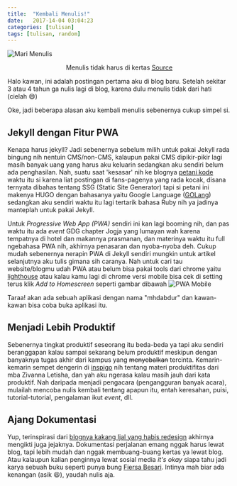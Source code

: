 ```yaml
---
title:  "Kembali Menulis!"
date:   2017-14-04 03:04:23
categories: [tulisan]
tags: [tulisan, random]
---
```


![Mari Menulis](https://ak9.picdn.net/shutterstock/videos/14941816/thumb/1.jpg)
<center>Menulis tidak harus di kertas <a href="http://hdfootagestock.com">Source</a></center>


Halo kawan, ini adalah postingan pertama aku di blog baru. Setelah sekitar 3 atau 4 tahun ga nulis lagi di blog, karena dulu menulis tidak dari hati (cielah :smile:)

Oke, jadi beberapa alasan aku kembali menulis sebenernya cukup simpel si.

## Jekyll dengan Fitur PWA
Kenapa harus jekyll? Jadi sebenernya sebelum milih untuk pakai Jekyll rada bingung nih nentuin CMS/non-CMS, kalaupun pakai CMS dipikir-pikir lagi masih banyak uang yang harus aku keluarin sedangkan aku sendiri belum ada penghasilan. Nah, suatu saat 'kesasar' nih ke blognya [petani kode](https://petanikode.com) waktu itu si karena liat postingan di fans-pagenya yang rada kocak, disana ternyata dibahas tentang SSG (Static Site Generator) tapi si petani ini makenya HUGO dengan bahasanya yaitu Google Language ([GOLang](https://golang.org)) sedangkan aku sendiri waktu itu lagi tertarik bahasa Ruby nih ya jadinya manteplah untuk pakai Jekyll.

Untuk *Progressive Web App (PWA)* sendiri ini kan lagi booming nih, dan pas waktu itu ada *event* GDG chapter Jogja yang lumayan wah karena tempatnya di hotel dan makannya prasmanan, dan materinya waktu itu full ngebahasa PWA nih, akhirnya penasaran dan nyoba-nyoba deh. Cukup mudah sebenernya nerapin PWA di Jekyll sendiri mungkin untuk artikel selanjutnya aku tulis gimana sih caranya. Nah untuk cari tau website/blogmu udah PWA atau belum bisa pakai tools dari chrome yaitu [lighthouse](https://chrome.google.com/webstore/detail/lighthouse/blipmdconlkpinefehnmjammfjpmpbjk) atau kalau kamu lagi di chrome versi mobile bisa cek di setting terus klik *Add to Homescreen* seperti gambar dibawah
![PWA Mobile](http://mhdabdur.me/images/pwa1.jpg)

Taraa! akan ada sebuah aplikasi dengan nama "mhdabdur" dan kawan-kawan bisa coba buka aplikasi itu.

## Menjadi Lebih Produktif
Sebenernya tingkat produktif seseorang itu beda-beda ya tapi aku sendiri beranggapan kalau sampai sekarang belum produktif meskipun dengan banyaknya tugas akhir dari kampus yang ~~menyebalkan~~ tercinta. Kemarin-kemarin sempet dengerin di [inspigo](https://inspigo.id/) nih tentang materi produktifitas dari mba Zivanna Letisha, dan yah aku ngerasa kalau masih jauh dari kata produktif. Nah daripada menjadi pengacara (pengangguran banyak acara), mulailah mencoba nulis kembali tentang apapun itu, entah keresahan, puisi, tutorial-tutorial, pengalaman ikut *event*, dll.

## Ajang Dokumentasi
Yup, terinspirasi dari [blognya kakang Ijal yang habis redesign](http://ijalfauzi.com/2017/11/dokumentasikan-pengalaman-hidup-ke-dalam-sebuah-blog-ft-domainesia) akhirnya mengikti juga jejaknya. Dokumentasi perjalanan emang nggak harus lewat blog, tapi lebih mudah dan nggak membuang-buang kertas ya lewat blog. Atau kalaupun kalian penginnya lewat sosial media *it's okay* siapa tahu jadi karya sebuah buku seperti punya bung [Fiersa Besari](https://www.goodreads.com/book/show/31604219-garis-waktu). Intinya mah biar ada kenangan (asik :laughing:), yaudah nulis aja.
